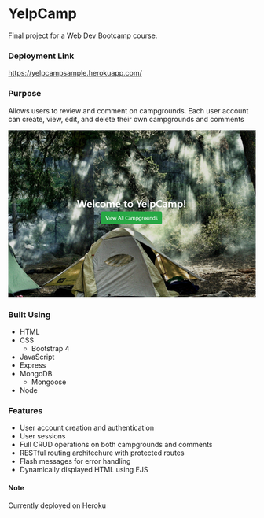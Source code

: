 # YelpCamp

Final project for a Web Dev Bootcamp course.

### Deployment Link

https://yelpcampsample.herokuapp.com/

### Purpose

Allows users to review and comment on campgrounds. Each user account can create, view, edit, and delete their own campgrounds and comments

![yelp camp preview image](app_pic.png)

### Built Using

-   HTML
-   CSS
    -   Bootstrap 4
-   JavaScript
-   Express
-   MongoDB
    -   Mongoose
-   Node

### Features

-   User account creation and authentication
-   User sessions
-   Full CRUD operations on both campgrounds and comments
-   RESTful routing architechure with protected routes
-   Flash messages for error handling
-   Dynamically displayed HTML using EJS

#### Note

Currently deployed on Heroku
